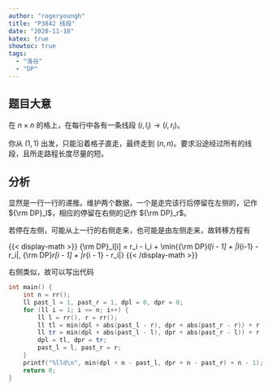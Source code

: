 ```yaml
---
author: "rogeryoungh"
title: "P3842 线段"
date: "2020-11-10"
katex: true
showtoc: true
tags: 
  - "洛谷"
  - "DP"
---
```


## 题目大意

在 $n \times n$ 的格上，在每行中各有一条线段 $(i, l_i) \to (i, r_i)$。

你从 $(1,1)$ 出发，只能沿着格子直走，最终走到 $(n,n)$。要求沿途经过所有的线段，且所走路程长度尽量的短。

## 分析

显然是一行一行的递推。维护两个数据，一个是走完该行后停留在左侧的，记作 ${\rm DP}_l$，相应的停留在右侧的记作 ${\rm DP}_r$。

若停在左侧，可能从上一行的右侧走来，也可能是由左侧走来，故转移方程有

{{< display-math >}}
{\rm DP}_l[i] = r_i - l_i + \min\{{\rm DP}_l[i - 1] + |l_{i-1} - r_i|, {\rm DP}_r[i - 1] + |r_{i - 1} - r_i|\}
{{< /display-math >}}

右侧类似，故可以写出代码

```cpp
int main() {
    int n = rr();
    ll past_l = 1, past_r = 1, dpl = 0, dpr = 0;
    for (ll i = 1; i <= n; i++) {
        ll l = rr(), r = rr();
        ll tl = min(dpl + abs(past_l - r), dpr + abs(past_r - r)) + r - l;
        ll tr = min(dpl + abs(past_l - l), dpr + abs(past_r - l)) + r - l;
        dpl = tl, dpr = tr;
        past_l = l, past_r = r;
    }
    printf("%lld\n", min(dpl + n - past_l, dpr + n - past_r) + n - 1);
    return 0;
}
```